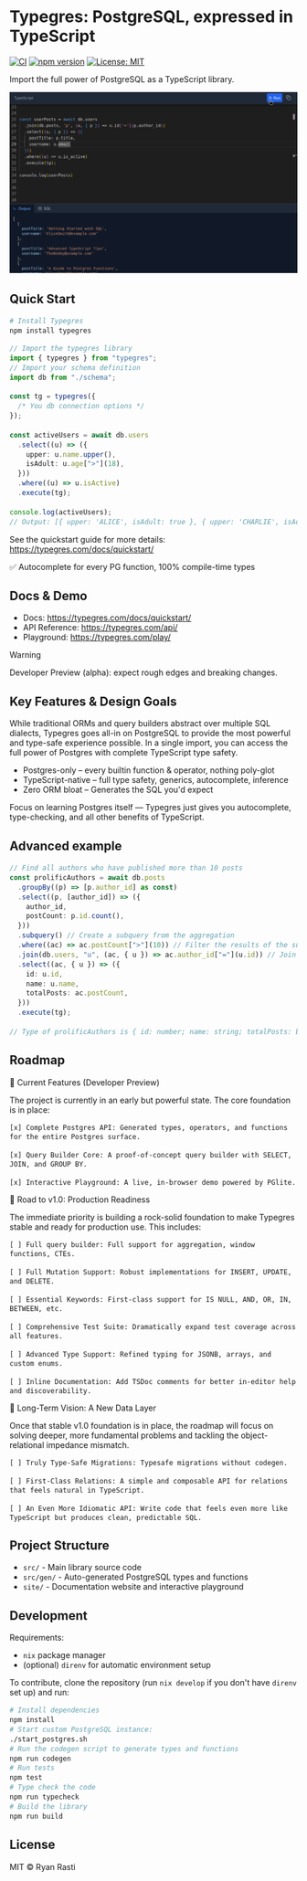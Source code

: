 # Typegres: PostgreSQL, expressed in TypeScript

[![CI](https://github.com/ryanrasti/typegres/actions/workflows/main.yml/badge.svg)](https://github.com/ryanrasti/typegres/actions/workflows/main.yml) [![npm version](https://img.shields.io/npm/v/typegres.svg)](https://www.npmjs.com/package/typegres) [![License: MIT](https://img.shields.io/badge/License-MIT-green.svg)](https://opensource.org/licenses/MIT)

Import the full power of PostgreSQL as a TypeScript library.

![Typegres Demo GIF](https://raw.githubusercontent.com/ryanrasti/typegres/main/site/public/typegres_landing_page_demo.gif)

## Quick Start

```bash
# Install Typegres
npm install typegres
```

```typescript
// Import the typegres library
import { typegres } from "typegres";
// Import your schema definition
import db from "./schema";

const tg = typegres({
  /* You db connection options */
});

const activeUsers = await db.users
  .select((u) => ({
    upper: u.name.upper(),
    isAdult: u.age[">"](18),
  }))
  .where((u) => u.isActive)
  .execute(tg);

console.log(activeUsers);
// Output: [{ upper: 'ALICE', isAdult: true }, { upper: 'CHARLIE', isAdult: false }]
```

See the quickstart guide for more details: https://typegres.com/docs/quickstart/

✅ Autocomplete for every PG function, 100% compile-time types

## Docs & Demo

- Docs: https://typegres.com/docs/quickstart/
- API Reference: https://typegres.com/api/
- Playground: https://typegres.com/play/

> [!WARNING]
> Developer Preview (alpha): expect rough edges and breaking changes.

## Key Features & Design Goals

While traditional ORMs and query builders abstract over multiple SQL dialects, Typegres goes all-in on PostgreSQL to provide the most powerful and type-safe experience possible. In a single import, you can access the full power of Postgres with complete TypeScript type safety.

- Postgres-only – every builtin function & operator, nothing poly-glot
- TypeScript-native – full type safety, generics, autocomplete, inference
- Zero ORM bloat – Generates the SQL you'd expect

Focus on learning Postgres itself — Typegres just gives you autocomplete, type-checking, and all other benefits of TypeScript.

## Advanced example

```typescript
// Find all authors who have published more than 10 posts
const prolificAuthors = await db.posts
  .groupBy((p) => [p.author_id] as const)
  .select((p, [author_id]) => ({
    author_id,
    postCount: p.id.count(),
  }))
  .subquery() // Create a subquery from the aggregation
  .where((ac) => ac.postCount[">"](10)) // Filter the results of the subquery
  .join(db.users, "u", (ac, { u }) => ac.author_id["="](u.id)) // Join back to the users table
  .select((ac, { u }) => ({
    id: u.id,
    name: u.name,
    totalPosts: ac.postCount,
  }))
  .execute(tg);

// Type of prolificAuthors is { id: number; name: string; totalPosts: bigint }[]
```

## Roadmap

🧪 Current Features (Developer Preview)

The project is currently in an early but powerful state. The core foundation is in place:

    [x] Complete Postgres API: Generated types, operators, and functions for the entire Postgres surface.

    [x] Query Builder Core: A proof-of-concept query builder with SELECT, JOIN, and GROUP BY.

    [x] Interactive Playground: A live, in-browser demo powered by PGlite.

🚀 Road to v1.0: Production Readiness

The immediate priority is building a rock-solid foundation to make Typegres stable and ready for production use. This includes:

    [ ] Full query builder: Full support for aggregation, window functions, CTEs.

    [ ] Full Mutation Support: Robust implementations for INSERT, UPDATE, and DELETE.

    [ ] Essential Keywords: First-class support for IS NULL, AND, OR, IN, BETWEEN, etc.

    [ ] Comprehensive Test Suite: Dramatically expand test coverage across all features.

    [ ] Advanced Type Support: Refined typing for JSONB, arrays, and custom enums.

    [ ] Inline Documentation: Add TSDoc comments for better in-editor help and discoverability.

🔭 Long-Term Vision: A New Data Layer

Once that stable v1.0 foundation is in place, the roadmap will focus on solving deeper, more fundamental problems and tackling the object-relational impedance mismatch.

    [ ] Truly Type-Safe Migrations: Typesafe migrations without codegen.

    [ ] First-Class Relations: A simple and composable API for relations that feels natural in TypeScript.

    [ ] An Even More Idiomatic API: Write code that feels even more like TypeScript but produces clean, predictable SQL.

## Project Structure

- `src/` - Main library source code
- `src/gen/` - Auto-generated PostgreSQL types and functions
- `site/` - Documentation website and interactive playground

## Development

Requirements:

- `nix` package manager
- (optional) `direnv` for automatic environment setup

To contribute, clone the repository (run `nix develop` if you don't have `direnv` set up) and run:

```bash
# Install dependencies
npm install
# Start custom PostgreSQL instance:
./start_postgres.sh
# Run the codegen script to generate types and functions
npm run codegen
# Run tests
npm test
# Type check the code
npm run typecheck
# Build the library
npm run build
```

## License

MIT © Ryan Rasti

